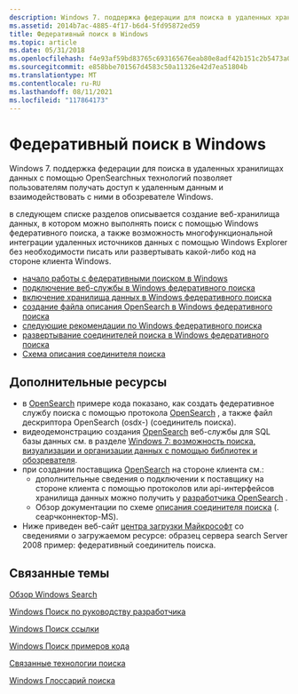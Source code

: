 ```yaml
---
description: Windows 7. поддержка федерации для поиска в удаленных хранилищах данных с помощью OpenSearchных технологий позволяет пользователям получать доступ к удаленным данным и взаимодействовать с ними в обозревателе Windows.
ms.assetid: 2014b7ac-4885-4f17-b6d4-5fd95872ed59
title: Федеративный поиск в Windows
ms.topic: article
ms.date: 05/31/2018
ms.openlocfilehash: f4e93af59bd83765c693165676eab80e8adf42b151c2b5473a0f0a3e5aa5fcc1
ms.sourcegitcommit: e858bbe701567d4583c50a11326e42d7ea51804b
ms.translationtype: MT
ms.contentlocale: ru-RU
ms.lasthandoff: 08/11/2021
ms.locfileid: "117864173"
---
```

# <a name="federated-search-in-windows"></a>Федеративный поиск в Windows

Windows 7. поддержка федерации для поиска в удаленных хранилищах данных с помощью OpenSearchных технологий позволяет пользователям получать доступ к удаленным данным и взаимодействовать с ними в обозревателе Windows.

в следующем списке разделов описывается создание веб-хранилища данных, в котором можно выполнять поиск с помощью Windows федеративного поиска, а также возможность многофункциональной интеграции удаленных источников данных с помощью Windows Explorer без необходимости писать или развертывать какой-либо код на стороне клиента Windows.

-   [начало работы с федеративными поиском в Windows](getting-started-with-federated-search-in-windows.md)
-   [подключение веб-службы в Windows федеративного поиска](-search-federated-search-web-service.md)
-   [включение хранилища данных в Windows федеративного поиска](-search-federated-search-data-store.md)
-   [создание файла описания OpenSearch в Windows федеративного поиска](-search-federated-search-osdx-file.md)
-   [следующие рекомендации по Windows федеративного поиска](-search-fedsearch-best.md)
-   [развертывание соединителей поиска в Windows федеративного поиска](-search-federated-search-deploying.md)
-   [Схема описания соединителя поиска](search-sconn-desc-schema-entry.md)

## <a name="additional-resources"></a>Дополнительные ресурсы

-   в [OpenSearch](-search-sample-opensearch.md) примере кода показано, как создать федеративное службу поиска с помощью протокола [OpenSearch](https://github.com/dewitt/opensearch) , а также файл дескриптора OpenSearch (osdx-) (соединитель поиска).
-   видеодемонстрацию создания [OpenSearch](https://github.com/dewitt/opensearch) веб-службы для SQL базы данных см. в разделе [Windows 7: возможность поиска, визуализации и организации данных с помощью библиотек и обозревателя](https://channel9.msdn.com/pdc2008/PC16/).
-   при создании поставщика [OpenSearch](https://github.com/dewitt/opensearch) на стороне клиента см.:
    -   дополнительные сведения о подключении к поставщику на стороне клиента с помощью протоколов или api-интерфейсов хранилища данных можно получить у [разработчика OpenSearch](https://github.com/dewitt/opensearch/blob/master/mediawiki/Documentation/Developer%20how%20to%20guide.wiki) .
    -   Обзор документации по схеме [описания соединителя поиска](search-sconn-desc-schema-entry.md) (. сеарчконнектор-MS).
-   Ниже приведен веб-сайт [центра загрузки Майкрософт](https://www.microsoft.com/DOWNLOADS/en/default.aspx) со сведениями о загружаемом ресурсе: образец сервера search Server 2008 пример: федеративный соединитель поиска.

## <a name="related-topics"></a>Связанные темы

<dl> <dt>

[Обзор Windows Search](-search-3x-wds-overview.md)
</dt> <dt>

[Windows Поиск по руководству разработчика](-search-developers-guide-entry-page.md)
</dt> <dt>

[Windows Поиск ссылки](-search-reference-entry-page.md)
</dt> <dt>

[Windows Поиск примеров кода](-search-samples-ovw.md)
</dt> <dt>

[Связанные технологии поиска](-search-3x-wds-sampleentry.md)
</dt> <dt>

[Windows Глоссарий поиска](search-glossary.md)
</dt> </dl>

 

 



